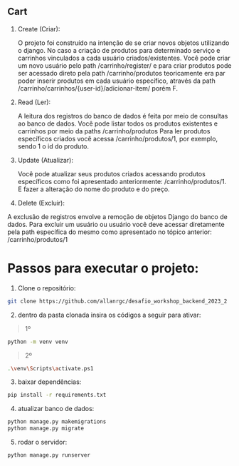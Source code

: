 ## Cart

1. Create (Criar):
    
    O projeto foi construído na intenção de se criar novos objetos utilizando o django. No caso a criação de produtos para determinado serviço e carrinhos vinculados a cada usuário criados/existentes. Você pode criar um novo usuário pelo path /carrinho/register/ e para criar produtos pode ser acessado direto pela path /carrinho/produtos
            teoricamente era par poder inserir produtos em cada usuário específico, através da path /carrinho/carrinhos/{user-id}/adicionar-item/ porém F.
        

2. Read (Ler):

    A leitura dos registros do banco de dados é feita por meio de consultas ao banco de dados.
    Você pode listar todos os produtos existentes e carrinhos por meio da paths /carrinho/produtos
    Para ler produtos específicos criados você acessa /carrinho/produtos/1, por exemplo, sendo 1 o id do produto.

3. Update (Atualizar):

    Você pode atualizar seus produtos criados acessando produtos específicos como foi apresentado anteriormente: /carrinho/produtos/1.
    E fazer a alteração do nome do produto e do preço.

4. Delete (Excluir):

A exclusão de registros envolve a remoção de objetos Django do banco de dados.
Para excluir um usuário ou usuário você deve acessar diretamente pela path específica do mesmo como apresentado no tópico anterior: /carrinho/produtos/1

# Passos para executar o projeto:

1. Clone o repositório:
```bash
git clone https://github.com/allanrgc/desafio_workshop_backend_2023_2
```

2. dentro da pasta clonada insira os códigos a seguir para ativar:
> 1º
```bash
python -m venv venv
```
>2º
```bash
.\venv\Scripts\activate.ps1
```

3. baixar dependências:
```bash
pip install -r requirements.txt
```

4. atualizar banco de dados:
```bash
python manage.py makemigrations
python manage.py migrate
```


5. rodar o servidor:
```bash
python manage.py runserver
```

